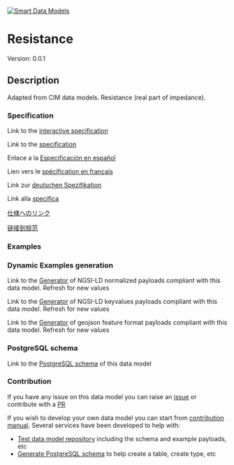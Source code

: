 [![Smart Data Models](https://smartdatamodels.org/wp-content/uploads/2022/01/SmartDataModels_logo.png "Logo")](https://smartdatamodels.org)
# Resistance
Version: 0.0.1

## Description 

Adapted from CIM data models. Resistance (real part of impedance).
### Specification

Link to the [interactive specification](https://swagger.lab.fiware.org/?url=https://smart-data-models.github.io/dataModel.EnergyCIM/Resistance/swagger.yaml)

Link to the [specification](https://github.com/smart-data-models/dataModel.EnergyCIM/blob/master/Resistance/doc/spec.md)

Enlace a la [Especificación en español](https://github.com/smart-data-models/dataModel.EnergyCIM/blob/master/Resistance/doc/spec_ES.md)

Lien vers le [spécification en français](https://github.com/smart-data-models/dataModel.EnergyCIM/blob/master/Resistance/doc/spec_FR.md)

Link zur [deutschen Spezifikation](https://github.com/smart-data-models/dataModel.EnergyCIM/blob/master/Resistance/doc/spec_DE.md)

Link alla [specifica](https://github.com/smart-data-models/dataModel.EnergyCIM/blob/master/Resistance/doc/spec_IT.md)

[仕様へのリンク](https://github.com/smart-data-models/dataModel.EnergyCIM/blob/master/Resistance/doc/spec_JA.md)

[链接到规范](https://github.com/smart-data-models/dataModel.EnergyCIM/blob/master/Resistance/doc/spec_ZH.md)
### Examples
### Dynamic Examples generation

Link to the [Generator](https://smartdatamodels.org/extra/ngsi-ld_generator.php?schemaUrl=https://raw.githubusercontent.com/smart-data-models/dataModel.EnergyCIM/master/Resistance/schema.json&email=info@smartdatamodels.org) of NGSI-LD normalized payloads compliant with this data model. Refresh for new values

Link to the [Generator](https://smartdatamodels.org/extra/ngsi-ld_generator_keyvalues.php?schemaUrl=https://raw.githubusercontent.com/smart-data-models/dataModel.EnergyCIM/master/Resistance/schema.json&email=info@smartdatamodels.org) of NGSI-LD keyvalues payloads compliant with this data model. Refresh for new values

Link to the [Generator](https://smartdatamodels.org/extra/geojson_features_generator.php?schemaUrl=https://raw.githubusercontent.com/smart-data-models/dataModel.EnergyCIM/master/Resistance/schema.json&email=info@smartdatamodels.org) of geojson feature format payloads compliant with this data model. Refresh for new values
### PostgreSQL schema

Link to the [PostgreSQL schema](https://github.com/smart-data-models/dataModel.EnergyCIM/blob/master/Resistance/schema.sql) of this data model
### Contribution

 If you have any issue on this data model you can raise an [issue](https://github.com/smart-data-models/dataModel.EnergyCIM/issues)  or contribute with a [PR](https://github.com/smart-data-models/dataModel.EnergyCIM/pulls)

 If you wish to develop your own data model you can start from [contribution manual](https://bit.ly/contribution_manual). Several services have been developed to help with: 
 - [Test data model repository](https://smartdatamodels.org/index.php/data-models-contribution-api/) including the schema and example payloads, etc
 - [Generate PostgreSQL schema](https://smartdatamodels.org/index.php/sql-service/) to help create a table, create type, etc